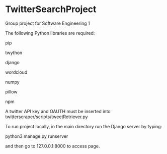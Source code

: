# TwitterSearchProject

Group project for Software Engineering 1

The following Python libraries are required:

pip

twython

django

wordcloud

numpy

pillow 

npm

A twitter API key and OAUTH must be inserted into twitterscraper/scripts/tweetRetriever.py

To run project locally, in the main directory run the Django server by typing:

python3 manage.py runserver

and then go to 127.0.0.1:8000 to access page.

